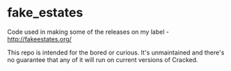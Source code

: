# fake_estates

Code used in making some of the releases on my label - http://fakeestates.org/

This repo is intended for the bored or curious. It's unmaintained and there's no guarantee that any of it will run on current versions of Cracked. 
